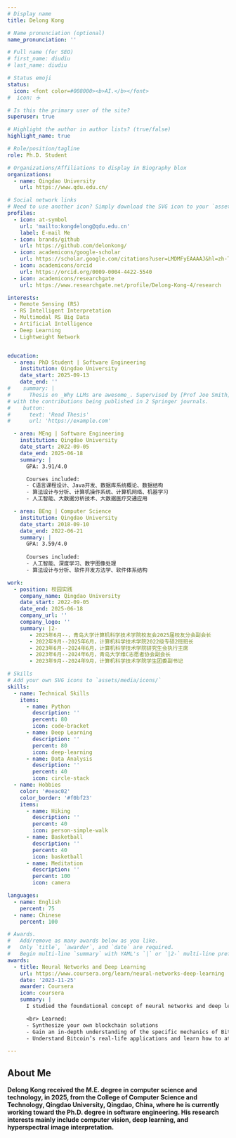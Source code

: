 ```yaml
---
# Display name
title: Delong Kong

# Name pronunciation (optional)
name_pronunciation: ''

# Full name (for SEO)
# first_name: diudiu
# last_name: diudiu

# Status emoji
status:
  icon: <font color=#008000><b>AI.</b></font>
#  icon: ☕️

# Is this the primary user of the site?
superuser: true

# Highlight the author in author lists? (true/false)
highlight_name: true

# Role/position/tagline
role: Ph.D. Student

# Organizations/Affiliations to display in Biography blox
organizations:
  - name: Qingdao University
    url: https://www.qdu.edu.cn/

# Social network links
# Need to use another icon? Simply download the SVG icon to your `assets/media/icons/` folder.
profiles:
  - icon: at-symbol
    url: 'mailto:kongdelong@qdu.edu.cn'
    label: E-mail Me
  - icon: brands/github
    url: https://github.com/delonkong/
  - icon: academicons/google-scholar
    url: https://scholar.google.com/citations?user=LMDMFyEAAAAJ&hl=zh-TW
  - icon: academicons/orcid
    url: https://orcid.org/0009-0004-4422-5540
  - icon: academicons/researchgate
    url: https://www.researchgate.net/profile/Delong-Kong-4/research

interests:
  - Remote Sensing (RS)
  - RS Intelligent Interpretation
  - Multimodal RS Big Data
  - Artificial Intelligence
  - Deep Learning
  - Lightweight Network


education:
  - area: PhD Student | Software Engineering
    institution: Qingdao University
    date_start: 2025-09-13
    date_end: ''
#    summary: |
#      Thesis on _Why LLMs are awesome_. Supervised by [Prof Joe Smith](https://example.com). Presented papers at 5 IEEE conferences
# with the contributions being published in 2 Springer journals.
#    button:
#      text: 'Read Thesis'
#      url: 'https://example.com'

  - area: MEng | Software Engineering
    institution: Qingdao University
    date_start: 2022-09-05
    date_end: 2025-06-18
    summary: |
      GPA: 3.91/4.0

      Courses included:
      - C语言课程设计、Java开发、数据库系统概论、数据结构
      - 算法设计与分析、计算机操作系统、计算机网络、机器学习
      - 人工智能、大数据分析技术、大数据医疗交通应用

  - area: BEng | Computer Science
    institution: Qingdao University
    date_start: 2018-09-10
    date_end: 2022-06-21
    summary: |
      GPA: 3.59/4.0
      
      Courses included:
      - 人工智能、深度学习、数字图像处理
      - 算法设计与分析、软件开发方法学、软件体系结构

work:
  - position: 校园实践
    company_name: Qingdao University
    date_start: 2022-09-05
    date_end: 2025-06-18
    company_url: ''
    company_logo: ''
    summary: |2-
       - 2025年6月--，青岛大学计算机科学技术学院校友会2025届校友分会副会长
       - 2022年9月--2025年6月，计算机科学技术学院2022级专硕2班班长 
       - 2023年6月--2024年6月，计算机科学技术学院研究生会执行主席 
       - 2023年6月--2024年6月，青岛大学维C志愿者协会副会长
       - 2023年9月--2024年9月，计算机科学技术学院学生团委副书记

# Skills
# Add your own SVG icons to `assets/media/icons/`
skills:
  - name: Technical Skills
    items:
      - name: Python
        description: ''
        percent: 80
        icon: code-bracket
      - name: Deep Learning
        description: ''
        percent: 80
        icon: deep-learning
      - name: Data Analysis
        description: ''
        percent: 40
        icon: circle-stack
  - name: Hobbies
    color: '#eeac02'
    color_border: '#f0bf23'
    items:
      - name: Hiking
        description: ''
        percent: 40
        icon: person-simple-walk
      - name: Basketball
        description: ''
        percent: 40
        icon: basketball
      - name: Meditation
        description: ''
        percent: 100
        icon: camera

languages:
  - name: English
    percent: 75
  - name: Chinese
    percent: 100

# Awards.
#   Add/remove as many awards below as you like.
#   Only `title`, `awarder`, and `date` are required.
#   Begin multi-line `summary` with YAML's `|` or `|2-` multi-line prefix and indent 2 spaces below.
awards:
  - title: Neural Networks and Deep Learning
    url: https://www.coursera.org/learn/neural-networks-deep-learning
    date: '2023-11-25'
    awarder: Coursera
    icon: coursera
    summary: |
      I studied the foundational concept of neural networks and deep learning. By the end, I was familiar with the significant technological trends driving the rise of deep learning; build, train, and apply fully connected deep neural networks; implement efficient (vectorized) neural networks; identify key parameters in a neural network’s architecture; and apply deep learning to your own applications.

      <br> Learned:
      - Synthesize your own blockchain solutions
      - Gain an in-depth understanding of the specific mechanics of Bitcoin
      - Understand Bitcoin’s real-life applications and learn how to attack a

---
```


## About Me

**Delong Kong received the M.E. degree in computer science and technology, in 2025, from the College of Computer Science and Technology, Qingdao University, Qingdao, China, where he is currently working toward the Ph.D. degree in software engineering. His research interests mainly include computer vision, deep learning, and hyperspectral image interpretation.**
